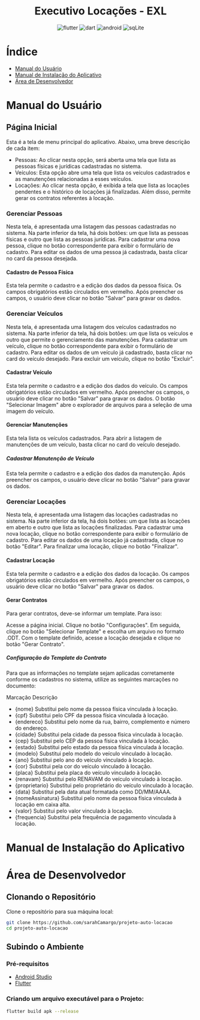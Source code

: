 <h1 align="center"> Executivo Locações - EXL </h1>

<p align="center">
  <img src="https://img.shields.io/badge/Flutter-02569B?style=flat&logo=flutter&logoColor=white" alt="flutter">
  <img src="https://img.shields.io/badge/Dart-0175C2?style=flat&logo=dart&logoColor=white" alt="dart">
  <img src="https://img.shields.io/badge/Android-3DDC84?style=flat&logo=Android&logoColor=white" alt="android">
  <img src="https://img.shields.io/badge/SQLite-003B57?style=flat-square&logo=SQLite&logoColor=white" alt="sqLite">
</p>

# Índice 
* [Manual do Usuário](#manual-do-usuário)
* [Manual de Instalação do Aplicativo](#manual-de-instalação-do-aplicativo)
* [Área de Desenvolvedor](#área-de-desenvolvedor)

# Manual do Usuário

## Página Inicial

Esta é a tela de menu principal do aplicativo. Abaixo, uma breve descrição de cada item:

- Pessoas: Ao clicar nesta opção, será aberta uma tela que lista as pessoas físicas e jurídicas cadastradas no sistema.
- Veículos: Esta opção abre uma tela que lista os veículos cadastrados e as manutenções relacionadas a esses veículos.
- Locações: Ao clicar nesta opção, é exibida a tela que lista as locações pendentes e o histórico de locações já finalizadas. Além disso, permite gerar os contratos referentes à locação.

### Gerenciar Pessoas
Nesta tela, é apresentada uma listagem das pessoas cadastradas no sistema. Na parte inferior da tela, há dois botões: um que lista as pessoas físicas e outro que lista as pessoas jurídicas. Para cadastrar uma nova pessoa, clique no botão correspondente para exibir o formulário de cadastro. Para editar os dados de uma pessoa já cadastrada, basta clicar no card da pessoa desejada.

#### Cadastro de Pessoa Física
Esta tela permite o cadastro e a edição dos dados da pessoa física. Os campos obrigatórios estão circulados em vermelho. Após preencher os campos, o usuário deve clicar no botão "Salvar" para gravar os dados.

### Gerenciar Veículos
Nesta tela, é apresentada uma listagem dos veículos cadastrados no sistema. Na parte inferior da tela, há dois botões: um que lista os veículos e outro que permite o gerenciamento das manutenções. Para cadastrar um veículo, clique no botão correspondente para exibir o formulário de cadastro. Para editar os dados de um veículo já cadastrado, basta clicar no card do veículo desejado. Para excluir um veículo, clique no botão "Excluir".

#### Cadastrar Veículo
Esta tela permite o cadastro e a edição dos dados do veículo. Os campos obrigatórios estão circulados em vermelho. Após preencher os campos, o usuário deve clicar no botão "Salvar" para gravar os dados. O botão "Selecionar Imagem" abre o explorador de arquivos para a seleção de uma imagem do veículo.

#### Gerenciar Manutenções
Esta tela lista os veículos cadastrados. Para abrir a listagem de manutenções de um veículo, basta clicar no card do veículo desejado.

##### Cadastrar Manutenção de Veículo
Esta tela permite o cadastro e a edição dos dados da manutenção. Após preencher os campos, o usuário deve clicar no botão "Salvar" para gravar os dados.

### Gerenciar Locações
Nesta tela, é apresentada uma listagem das locações cadastradas no sistema. Na parte inferior da tela, há dois botões: um que lista as locações em aberto e outro que lista as locações finalizadas. Para cadastrar uma nova locação, clique no botão correspondente para exibir o formulário de cadastro. Para editar os dados de uma locação já cadastrada, clique no botão "Editar". Para finalizar uma locação, clique no botão "Finalizar".

#### Cadastrar Locação
Esta tela permite o cadastro e a edição dos dados da locação. Os campos obrigatórios estão circulados em vermelho. Após preencher os campos, o usuário deve clicar no botão "Salvar" para gravar os dados.

#### Gerar Contratos
Para gerar contratos, deve-se informar um template. Para isso:

Acesse a página inicial.
Clique no botão "Configurações".
Em seguida, clique no botão "Selecionar Template" e escolha um arquivo no formato .ODT.
Com o template definido, acesse a locação desejada e clique no botão "Gerar Contrato".

##### Configuração do Template do Contrato
Para que as informações no template sejam aplicadas corretamente conforme os cadastros no sistema, utilize as seguintes marcações no documento:

Marcação	Descrição
- {nome}	Substitui pelo nome da pessoa física vinculada à locação.
- {cpf}	Substitui pelo CPF da pessoa física vinculada à locação.
- {endereco}	Substitui pelo nome da rua, bairro, complemento e número do endereço.
- {cidade}	Substitui pela cidade da pessoa física vinculada à locação.
- {cep}	Substitui pelo CEP da pessoa física vinculada à locação.
- {estado}	Substitui pelo estado da pessoa física vinculada à locação.
- {modelo}	Substitui pelo modelo do veículo vinculado à locação.
- {ano}	Substitui pelo ano do veículo vinculado à locação.
- {cor}	Substitui pela cor do veículo vinculado à locação.
- {placa}	Substitui pela placa do veículo vinculado à locação.
- {renavam}	Substitui pelo RENAVAM do veículo vinculado à locação.
- {proprietario}	Substitui pelo proprietário do veículo vinculado à locação.
- {data}	Substitui pela data atual formatada como DD/MM/AAAA.
- {nomeAssinatura}	Substitui pelo nome da pessoa física vinculada à locação em caixa alta.
- {valor}	Substitui pelo valor vinculado à locação.
- {frequencia}	Substitui pela frequência de pagamento vinculada à locação.

# Manual de Instalação do Aplicativo

# Área de Desenvolvedor

## Clonando o Repositório

Clone o repositório para sua máquina local:

```bash
git clone https://github.com/sarahCamargo/projeto-auto-locacao
cd projeto-auto-locacao
```

## Subindo o Ambiente

### Pré-requisitos
- [Android Studio](https://developer.android.com/studio/install?hl=pt-br#windows)
- [Flutter](https://docs.flutter.dev/get-started/install/windows/mobile)

### Criando um arquivo executável para o Projeto:

```bash
flutter build apk --release
```
